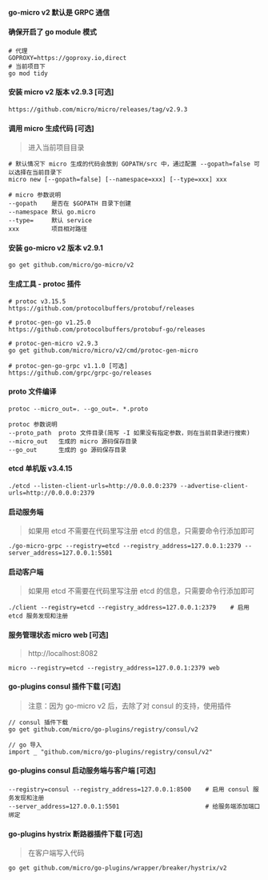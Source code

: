 
#### go-micro v2 默认是 GRPC 通信

#### 确保开启了 go module 模式
```
# 代理
GOPROXY=https://goproxy.io,direct
# 当前项目下
go mod tidy
```

#### 安装 micro v2 版本 v2.9.3  [可选]
```
https://github.com/micro/micro/releases/tag/v2.9.3
```
#### 调用 micro 生成代码 [可选]
> 进入当前项目目录
```
# 默认情况下 micro 生成的代码会放到 GOPATH/src 中，通过配置 --gopath=false 可以选择在当前目录下
micro new [--gopath=false] [--namespace=xxx] [--type=xxx] xxx

# micro 参数说明
--gopath    是否在 $GOPATH 目录下创建
--namespace 默认 go.micro
--type=     默认 service
xxx         项目相对路径
```

#### 安装 go-micro v2 版本 v2.9.1
```
go get github.com/micro/go-micro/v2
```

#### 生成工具 - protoc 插件
```
# protoc v3.15.5
https://github.com/protocolbuffers/protobuf/releases

# protoc-gen-go v1.25.0
https://github.com/protocolbuffers/protobuf-go/releases

# protoc-gen-micro v2.9.3
go get github.com/micro/micro/v2/cmd/protoc-gen-micro

# protoc-gen-go-grpc v1.1.0 [可选]
https://github.com/grpc/grpc-go/releases
```

#### proto 文件编译
```
protoc --micro_out=. --go_out=. *.proto

protoc 参数说明
--proto_path  proto 文件目录(简写 -I 如果没有指定参数，则在当前目录进行搜索)
--micro_out   生成的 micro 源码保存目录
--go_out      生成的 go 源码保存目录
```

#### etcd 单机版 v3.4.15
```
./etcd --listen-client-urls=http://0.0.0.0:2379 --advertise-client-urls=http://0.0.0.0:2379
```

#### 启动服务端
> 如果用 etcd 不需要在代码里写注册 etcd 的信息，只需要命令行添加即可

```
./go-micro-grpc --registry=etcd --registry_address=127.0.0.1:2379 --server_address=127.0.0.1:5501
```

#### 启动客户端
> 如果用 etcd 不需要在代码里写注册 etcd 的信息，只需要命令行添加即可
```
./client --registry=etcd --registry_address=127.0.0.1:2379    # 启用 etcd 服务发现和注册
```

#### 服务管理状态 micro web  [可选]
> http://localhost:8082
```
micro --registry=etcd --registry_address=127.0.0.1:2379 web
```

#### go-plugins consul 插件下载 [可选]
> 注意：因为 go-micro v2 后，去除了对 consul 的支持，使用插件
```
// consul 插件下载
go get github.com/micro/go-plugins/registry/consul/v2

// go 导入
import _ "github.com/micro/go-plugins/registry/consul/v2"
```

#### go-plugins consul 启动服务端与客户端 [可选]
```
--registry=consul --registry_address=127.0.0.1:8500    # 启用 consul 服务发现和注册
--server_address=127.0.0.1:5501                        # 给服务端添加端口绑定
```

#### go-plugins hystrix 断路器插件下载 [可选]
> 在客户端写入代码
```
go get github.com/micro/go-plugins/wrapper/breaker/hystrix/v2
```
